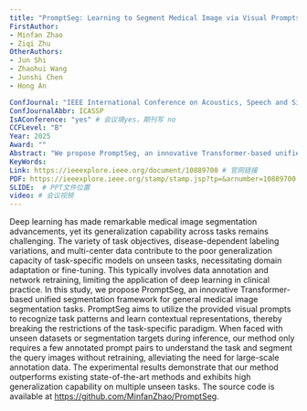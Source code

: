 ```yaml
---
title: "PromptSeg: Learning to Segment Medical Image via Visual Prompts"
FirstAuthor:
- Minfan Zhao
- Ziqi Zhu
OtherAuthors:
- Jun Shi
- Zhaohui Wang
- Junshi Chen
- Hong An

ConfJournal: "IEEE International Conference on Acoustics, Speech and Signal Processing"
ConfJournalAbbr: ICASSP
IsAConference: "yes" # 会议填yes，期刊写 no
CCFLevel: "B" 
Year: 2025
Award: ""
Abstract: "We propose PromptSeg, an innovative Transformer-based unified segmentation framework for general medical image segmentation tasks. PromptSeg aims to utilize the provided visual prompts to recognize task patterns and learn contextual representations, thereby breaking the restrictions of the task-specific paradigm. When faced with unseen datasets or segmentation targets during inference, our method only requires a few annotated prompt pairs to understand the task and segment the query images without retraining, alleviating the need for large-scale annotation data."
KeyWords:
Link: https://ieeexplore.ieee.org/document/10889700 # 官网链接 
PDF: https://ieeexplore.ieee.org/stamp/stamp.jsp?tp=&arnumber=10889700 # pdf文件位置
SLIDE:  # PPT文件位置
video: # 会议视频
---
```


Deep learning has made remarkable medical image segmentation advancements, yet its generalization capability across tasks remains challenging. The variety of task objectives, disease-dependent labeling variations, and multi-center data contribute to the poor generalization capacity of task-specific models on unseen tasks, necessitating domain adaptation or fine-tuning. This typically involves data annotation and network retraining, limiting the application of deep learning in clinical practice. In this study, we propose PromptSeg, an innovative Transformer-based unified segmentation framework for general medical image segmentation tasks. PromptSeg aims to utilize the provided visual prompts to recognize task patterns and learn contextual representations, thereby breaking the restrictions of the task-specific paradigm. When faced with unseen datasets or segmentation targets during inference, our method only requires a few annotated prompt pairs to understand the task and segment the query images without retraining, alleviating the need for large-scale annotation data. The experimental results demonstrate that our method outperforms existing state-of-the-art methods and exhibits high generalization capability on multiple unseen tasks. The source code is available at https://github.com/MinfanZhao/PromptSeg.
